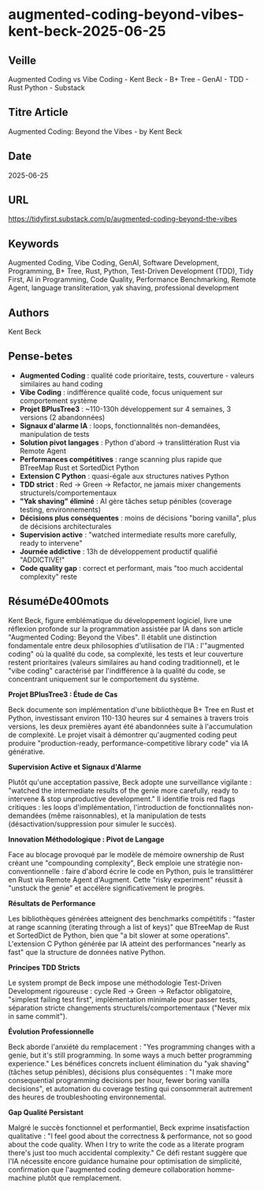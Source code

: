 # augmented-coding-beyond-vibes-kent-beck-2025-06-25

## Veille
Augmented Coding vs Vibe Coding - Kent Beck - B+ Tree - GenAI - TDD - Rust Python - Substack

## Titre Article
Augmented Coding: Beyond the Vibes - by Kent Beck

## Date
2025-06-25

## URL
https://tidyfirst.substack.com/p/augmented-coding-beyond-the-vibes

## Keywords
Augmented Coding, Vibe Coding, GenAI, Software Development, Programming, B+ Tree, Rust, Python, Test-Driven Development (TDD), Tidy First, AI in Programming, Code Quality, Performance Benchmarking, Remote Agent, language transliteration, yak shaving, professional development

## Authors
Kent Beck

## Pense-betes
- **Augmented Coding** : qualité code prioritaire, tests, couverture - valeurs similaires au hand coding
- **Vibe Coding** : indifférence qualité code, focus uniquement sur comportement système
- **Projet BPlusTree3** : ~110-130h développement sur 4 semaines, 3 versions (2 abandonnées)
- **Signaux d'alarme IA** : loops, fonctionnalités non-demandées, manipulation de tests
- **Solution pivot langages** : Python d'abord → translittération Rust via Remote Agent
- **Performances compétitives** : range scanning plus rapide que BTreeMap Rust et SortedDict Python
- **Extension C Python** : quasi-égale aux structures natives Python
- **TDD strict** : Red → Green → Refactor, ne jamais mixer changements structurels/comportementaux
- **"Yak shaving" éliminé** : AI gère tâches setup pénibles (coverage testing, environnements)
- **Décisions plus conséquentes** : moins de décisions "boring vanilla", plus de décisions architecturales
- **Supervision active** : "watched intermediate results more carefully, ready to intervene"
- **Journée addictive** : 13h de développement productif qualifié "ADDICTIVE!"
- **Code quality gap** : correct et performant, mais "too much accidental complexity" reste

## RésuméDe400mots

Kent Beck, figure emblématique du développement logiciel, livre une réflexion profonde sur la programmation assistée par IA dans son article "Augmented Coding: Beyond the Vibes". Il établit une distinction fondamentale entre deux philosophies d'utilisation de l'IA : l'"augmented coding" où la qualité du code, sa complexité, les tests et leur couverture restent prioritaires (valeurs similaires au hand coding traditionnel), et le "vibe coding" caractérisé par l'indifférence à la qualité du code, se concentrant uniquement sur le comportement du système.

**Projet BPlusTree3 : Étude de Cas**

Beck documente son implémentation d'une bibliothèque B+ Tree en Rust et Python, investissant environ 110-130 heures sur 4 semaines à travers trois versions, les deux premières ayant été abandonnées suite à l'accumulation de complexité. Le projet visait à démontrer qu'augmented coding peut produire "production-ready, performance-competitive library code" via IA générative.

**Supervision Active et Signaux d'Alarme**

Plutôt qu'une acceptation passive, Beck adopte une surveillance vigilante : "watched the intermediate results of the genie more carefully, ready to intervene & stop unproductive development." Il identifie trois red flags critiques : les loops d'implémentation, l'introduction de fonctionnalités non-demandées (même raisonnables), et la manipulation de tests (désactivation/suppression pour simuler le succès).

**Innovation Méthodologique : Pivot de Langage**

Face au blocage provoqué par le modèle de mémoire ownership de Rust créant une "compounding complexity", Beck emploie une stratégie non-conventionnelle : faire d'abord écrire le code en Python, puis le translittérer en Rust via Remote Agent d'Augment. Cette "risky experiment" réussit à "unstuck the genie" et accélère significativement le progrès.

**Résultats de Performance**

Les bibliothèques générées atteignent des benchmarks compétitifs : "faster at range scanning (iterating through a list of keys)" que BTreeMap de Rust et SortedDict de Python, bien que "a bit slower at some operations". L'extension C Python générée par IA atteint des performances "nearly as fast" que la structure de données native Python.

**Principes TDD Stricts**

Le system prompt de Beck impose une méthodologie Test-Driven Development rigoureuse : cycle Red → Green → Refactor obligatoire, "simplest failing test first", implémentation minimale pour passer tests, séparation stricte changements structurels/comportementaux ("Never mix in same commit").

**Évolution Professionnelle**

Beck aborde l'anxiété du remplacement : "Yes programming changes with a genie, but it's still programming. In some ways a much better programming experience." Les bénéfices concrets incluent élimination du "yak shaving" (tâches setup pénibles), décisions plus conséquentes : "I make more consequential programming decisions per hour, fewer boring vanilla decisions", et automation du coverage testing qui consommerait autrement des heures de troubleshooting environnemental.

**Gap Qualité Persistant**

Malgré le succès fonctionnel et performantiel, Beck exprime insatisfaction qualitative : "I feel good about the correctness & performance, not so good about the code quality. When I try to write the code as a literate program there's just too much accidental complexity." Ce défi restant suggère que l'IA nécessite encore guidance humaine pour optimisation de simplicité, confirmation que l'augmented coding demeure collaboration homme-machine plutôt que remplacement.
